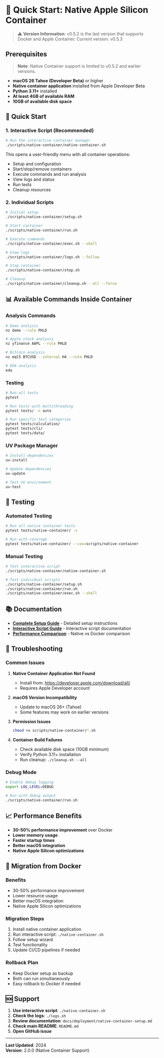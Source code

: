 # 🍎 Quick Start: Native Apple Silicon Container

> ⚠️ **Version Information**: v0.5.2 is the last version that supports Docker and Apple Container. Current version: v0.5.3

## Prerequisites

> **Note**: Native Container support is limited to v0.5.2 and earlier versions.

- **macOS 26 Tahoe (Developer Beta)** or higher
- **Native container application** installed from Apple Developer Beta
- **Python 3.11+** installed
- **At least 4GB of available RAM**
- **10GB of available disk space**

## 🚀 Quick Start

### 1. Interactive Script (Recommended)

```bash
# Run the interactive container manager
./scripts/native-container/native-container.sh
```

This opens a user-friendly menu with all container operations:
- Setup and configuration
- Start/stop/remove containers
- Execute commands and run analysis
- View logs and status
- Run tests
- Cleanup resources

### 2. Individual Scripts

```bash
# Initial setup
./scripts/native-container/setup.sh

# Start container
./scripts/native-container/run.sh

# Execute commands
./scripts/native-container/exec.sh --shell

# View logs
./scripts/native-container/logs.sh --follow

# Stop container
./scripts/native-container/stop.sh

# Cleanup
./scripts/native-container/cleanup.sh --all --force
```

## 📊 Available Commands Inside Container

### Analysis Commands
```bash
# Demo analysis
nz demo --rule PHLD

# Apple stock analysis
nz yfinance AAPL --rule PHLD

# Bitcoin analysis
nz mql5 BTCUSD --interval H4 --rule PHLD

# EDA analysis
eda
```

### Testing
```bash
# Run all tests
pytest

# Run tests with multithreading
pytest tests/ -n auto

# Run specific test categories
pytest tests/calculation/
pytest tests/cli/
pytest tests/data/
```

### UV Package Manager
```bash
# Install dependencies
uv-install

# Update dependencies
uv-update

# Test UV environment
uv-test
```

## 🧪 Testing

### Automated Testing
```bash
# Run all native container tests
pytest tests/native-container/ -v

# Run with coverage
pytest tests/native-container/ --cov=scripts/native-container
```

### Manual Testing
```bash
# Test interactive script
./scripts/native-container/native-container.sh

# Test individual scripts
./scripts/native-container/setup.sh
./scripts/native-container/run.sh
./scripts/native-container/exec.sh --shell
```

## 📚 Documentation

- **[Complete Setup Guide](docs/deployment/native-container-setup.md)** - Detailed setup instructions
- **[Interactive Script Guide](docs/containers/native-container/README.md)** - Interactive script documentation
- **[Performance Comparison](docs/deployment/native-vs-docker-comparison.md)** - Native vs Docker comparison

## 🔧 Troubleshooting

### Common Issues

1. **Native Container Application Not Found**
   - Install from: https://developer.apple.com/download/all/
   - Requires Apple Developer account

2. **macOS Version Incompatibility**
   - Update to macOS 26+ (Tahoe)
   - Some features may work on earlier versions

3. **Permission Issues**
   ```bash
   chmod +x scripts/native-container/*.sh
   ```

4. **Container Build Failures**
   - Check available disk space (10GB minimum)
   - Verify Python 3.11+ installation
   - Run cleanup: `./cleanup.sh --all`

### Debug Mode
```bash
# Enable debug logging
export LOG_LEVEL=DEBUG

# Run with debug output
./scripts/native-container/run.sh
```

## 📈 Performance Benefits

- **30-50% performance improvement** over Docker
- **Lower memory usage**
- **Faster startup times**
- **Better macOS integration**
- **Native Apple Silicon optimizations**

## 🔄 Migration from Docker

### Benefits
- 30-50% performance improvement
- Lower resource usage
- Better macOS integration
- Native Apple Silicon optimizations

### Migration Steps
1. Install native container application
2. Run interactive script: `./native-container.sh`
3. Follow setup wizard
4. Test functionality
5. Update CI/CD pipelines if needed

### Rollback Plan
- Keep Docker setup as backup
- Both can run simultaneously
- Easy rollback to Docker if needed

## 🆘 Support

1. **Use interactive script**: `./native-container.sh`
2. **Check the logs**: `./logs.sh`
3. **Review documentation**: `docs/deployment/native-container-setup.md`
4. **Check main README**: `README.md`
5. **Open GitHub issue**

---

**Last Updated**: 2024  
**Version**: 2.0.0 (Native Container Support) 